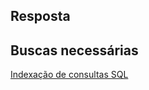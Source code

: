 ## Resposta

## Buscas necessárias
 [Indexação de consultas SQL](https://www.devmedia.com.br/otimizacao-de-consultas-no-mysql/6178)